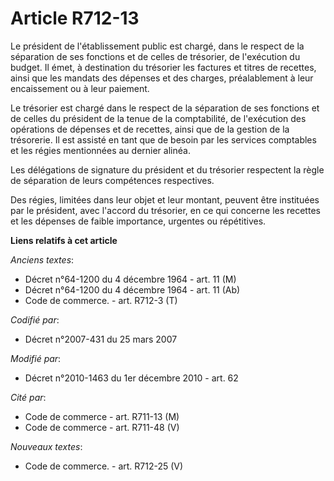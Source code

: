 # Article R712-13

Le président de l'établissement public est chargé, dans le respect de la séparation de ses fonctions et de celles de
trésorier, de l'exécution du budget. Il émet, à destination du trésorier les factures et titres de recettes, ainsi que les
mandats des dépenses et des charges, préalablement à leur encaissement ou à leur paiement.  

Le trésorier est chargé dans le respect de la séparation de ses fonctions et de celles du président de la tenue de la
comptabilité, de l'exécution des opérations de dépenses et de recettes, ainsi que de la gestion de la trésorerie. Il est
assisté en tant que de besoin par les services comptables et les régies mentionnées au dernier alinéa. 

Les délégations de signature du président et du trésorier respectent la règle de séparation de leurs compétences
respectives. 

Des régies, limitées dans leur objet et leur montant, peuvent être instituées par le président, avec l'accord du trésorier,
en ce qui concerne les recettes et les dépenses de faible importance, urgentes ou répétitives.

**Liens relatifs à cet article**

_Anciens textes_:

  - Décret n°64-1200 du 4 décembre 1964 - art. 11 (M)
  - Décret n°64-1200 du 4 décembre 1964 - art. 11 (Ab)
  - Code de commerce. - art. R712-3 (T)

_Codifié par_:

  - Décret n°2007-431 du 25 mars 2007

_Modifié par_:

  - Décret n°2010-1463 du 1er décembre 2010 - art. 62

_Cité par_:

  - Code de commerce - art. R711-13 (M)
  - Code de commerce - art. R711-48 (V)

_Nouveaux textes_:

  - Code de commerce. - art. R712-25 (V)
